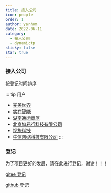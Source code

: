```yaml
---
title: 接入公司
icon: people
order: 1
author: yanhom
date: 2022-06-11
category:
  - 接入公司
  - dynamictp
sticky: false
star: true
---
```


<div class="wwads-cn wwads-vertical wwads-sticky" data-id="212" style="max-width:180px"></div>

### 接入公司

按登记时间排序

::: tip 用户
- [完美世界](https://www.pwrd.com)
- [实在智能](https://www.ai-indeed.com)
- [湖南通运商旅](http://www.zhlc.com.cn)
- [北京如易行科技有限公司](http://www.ruubypay.com)
- [视旅科技](https://visiotrip.com)
- [牛信网络科技有限公司](https://www.nxcloud.com)
:::

### 登记

为了项目更好的发展，请在此进行登记，谢谢！！！

[gitee 登记](https://gitee.com/dromara/dynamic-tp/issues/I4YVFU)

[github 登记](https://github.com/dromara/dynamic-tp/issues/20)

